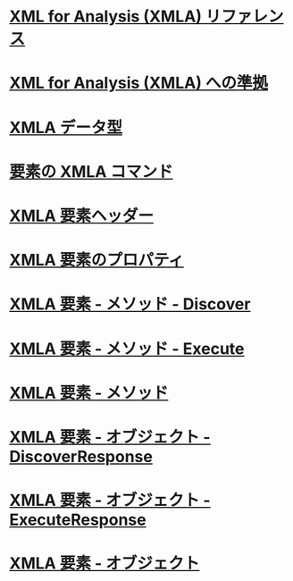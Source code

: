 # [XML for Analysis (XMLA) リファレンス](xml-for-analysis-xmla-reference.md)

# [XML for Analysis (XMLA) への準拠](xml-for-analysis-compliance-xmla.md)
# [XMLA データ型](../../analysis-services/xmla/xml-data-types/xml-data-types-xmla.md)
# [要素の XMLA コマンド](../../analysis-services/xmla/xml-elements-commands/xml-elements-commands.md)
# [XMLA 要素ヘッダー](../../analysis-services/xmla/xml-elements-headers/xml-elements-headers.md)
# [XMLA 要素のプロパティ](../../analysis-services/xmla/xml-elements-properties/xml-elements-properties.md)
# [XMLA 要素 - メソッド - Discover](xml-elements-methods-discover.md)
# [XMLA 要素 - メソッド - Execute](xml-elements-methods-execute.md)
# [XMLA 要素 - メソッド](xml-elements-methods.md)
# [XMLA 要素 - オブジェクト - DiscoverResponse](xml-elements-objects-discoverresponse.md)
# [XMLA 要素 - オブジェクト - ExecuteResponse](xml-elements-objects-executeresponse.md)
# [XMLA 要素 - オブジェクト](xml-elements-objects.md)

